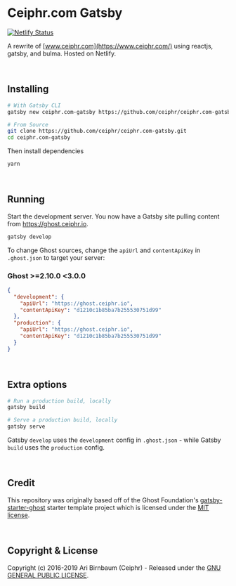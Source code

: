 # Ceiphr.com Gatsby

[![Netlify Status](https://api.netlify.com/api/v1/badges/1cbc5535-77bf-4896-b288-221005a33821/deploy-status)](https://app.netlify.com/sites/ceiphr/deploys)

A rewrite of [www.ceiphr.com](https://www.ceiphr.com/) using reactjs, gatsby, and bulma. Hosted on Netlify.

<!-- &nbsp;

![gatsby-starter-ghost](https://user-images.githubusercontent.com/120485/50913567-8ab8e380-142c-11e9-9e78-de02ded12fc6.jpg) -->

&nbsp;

## Installing

```bash
# With Gatsby CLI
gatsby new ceiphr.com-gatsby https://github.com/ceiphr/ceiphr.com-gatsby.git
```

```bash
# From Source
git clone https://github.com/ceiphr/ceiphr.com-gatsby.git
cd ceiphr.com-gatsby
```

Then install dependencies

```bash
yarn
```

&nbsp;

## Running

Start the development server. You now have a Gatsby site pulling content from https://ghost.ceiphr.io.

```bash
gatsby develop
```

To change Ghost sources, change the `apiUrl` and `contentApiKey` in `.ghost.json` to target your server:

### Ghost >=2.10.0 <3.0.0

```json
{
  "development": {
    "apiUrl": "https://ghost.ceiphr.io",
    "contentApiKey": "d1210c1b85ba7b255530751d99"
  },
  "production": {
    "apiUrl": "https://ghost.ceiphr.io",
    "contentApiKey": "d1210c1b85ba7b255530751d99"
  }
}
```

&nbsp;

## Extra options

```bash
# Run a production build, locally
gatsby build

# Serve a production build, locally
gatsby serve
```

Gatsby `develop` uses the `development` config in `.ghost.json` - while Gatsby `build` uses the `production` config.

&nbsp;

## Credit

This repository was originally based off of the Ghost Foundation's [gatsby-starter-ghost](https://github.com/TryGhost/gatsby-starter-ghost) starter
template project which is licensed under the [MIT license](https://github.com/TryGhost/gatsby-starter-ghost/blob/master/LICENSE).

&nbsp;

## Copyright & License

Copyright (c) 2016-2019 Ari Birnbaum (Ceiphr) - Released under the [GNU GENERAL PUBLIC LICENSE](LICENSE).
